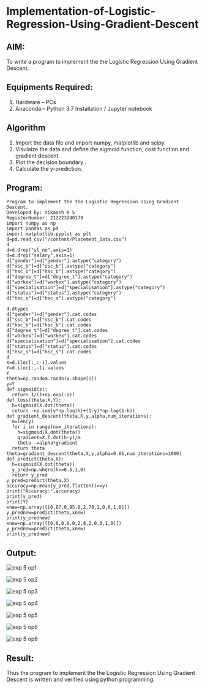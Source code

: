 # Implementation-of-Logistic-Regression-Using-Gradient-Descent

## AIM:
To write a program to implement the the Logistic Regression Using Gradient Descent.

## Equipments Required:
1. Hardware – PCs
2. Anaconda – Python 3.7 Installation / Jupyter notebook

## Algorithm
1. Import the data file and import numpy, matplotlib and scipy.
2. Visulaize the data and define the sigmoid function, cost function and gradient descent.
3. Plot the decision boundary .
4. Calculate the y-prediction.

## Program:
```
Program to implement the the Logistic Regression Using Gradient Descent.
Developed by: Vikaash K S
RegisterNumber: 212223240179
import numpy as np
import pandas as pd
import matplotlib.pyplot as plt
d=pd.read_csv("/content/Placement_Data.csv")
d
d=d.drop("sl_no",axis=1)
d=d.drop("salary",axis=1)
d["gender"]=d["gender"].astype("category")
d["ssc_b"]=d["ssc_b"].astype("category")
d["hsc_b"]=d["hsc_b"].astype("category")
d["degree_t"]=d["degree_t"].astype("category")
d["workex"]=d["workex"].astype("category")
d["specialisation"]=d["specialisation"].astype("category")
d["status"]=d["status"].astype("category")
d["hsc_s"]=d["hsc_s"].astype("category")
```
```
d.dtypes
d["gender"]=d["gender"].cat.codes
d["ssc_b"]=d["ssc_b"].cat.codes
d["hsc_b"]=d["hsc_b"].cat.codes
d["degree_t"]=d["degree_t"].cat.codes
d["workex"]=d["workex"].cat.codes
d["specialisation"]=d["specialisation"].cat.codes
d["status"]=d["status"].cat.codes
d["hsc_s"]=d["hsc_s"].cat.codes
d
X=d.iloc[:,:-1].values
Y=d.iloc[:,-1].values
Y
theta=np.random.randn(x.shape[1])
y=Y
def sigmoid(z):
  return 1/(1+np.exp(-z))
def loss(theta,X,Y):
  h=sigmoid(X.dot(theta))
  return -np.sum(y*np.log(h)+(1-y)*np.log(1-h))
def gradient_descent(theta,X,y,alpha,num_iterations):
  m=len(y)
  for i in range(num_iterations):
    h=sigmoid(X.dot(theta))
    gradient=X.T.dot(h-y)/m
    theta -=alpha*gradient
  return theta
theta=gradient_descent(theta,X,y,alpha=0.01,num_iterations=1000)
def predict(theta,X):
  h=sigmoid(X.dot(theta))
  y_pred=np.where(h>=0.5,1,0)
  return y_pred
y_pred=predict(theta,X)
accuracy=np.mean(y_pred.flatten()==y)
print("Accuracy:",accuracy)
print(y_pred)
print(Y)
xnew=np.array([[0,87,0,95,0,2,78,2,0,0,1,0]])
y_prednew=predict(theta,xnew)
print(y_prednew)
xnew=np.array([[0,0,0,0,0,2,8,2,0,0,1,0]])
y_prednew=predict(theta,xnew)
print(y_prednew)
```
## Output:
![exp 5 op1](https://github.com/Vikaash19/-Implementation-of-Logistic-Regression-Using-Gradient-Descent/assets/148514589/2c2dbe27-f772-421e-89e5-7fd0d61c82d4)

![exp 5 op2](https://github.com/Vikaash19/-Implementation-of-Logistic-Regression-Using-Gradient-Descent/assets/148514589/be6d613b-f9bf-4c8f-af62-807b7a0dac86)

![exp 5 op3](https://github.com/Vikaash19/-Implementation-of-Logistic-Regression-Using-Gradient-Descent/assets/148514589/c21f0f12-0df3-43c5-95c7-84c0c9b78642)

![exp 5 op4](https://github.com/Vikaash19/-Implementation-of-Logistic-Regression-Using-Gradient-Descent/assets/148514589/b9b4c4bf-c563-4e20-b629-5444d0e62d66)

![exp 5 op5](https://github.com/Vikaash19/-Implementation-of-Logistic-Regression-Using-Gradient-Descent/assets/148514589/fca05324-e1f8-4538-961f-84e109c50011)

![exp 5 op6](https://github.com/Vikaash19/-Implementation-of-Logistic-Regression-Using-Gradient-Descent/assets/148514589/99d7c850-224f-4709-849c-8c1a2903bd11)

![exp 5 op6](https://github.com/Vikaash19/-Implementation-of-Logistic-Regression-Using-Gradient-Descent/assets/148514589/99d7c850-224f-4709-849c-8c1a2903bd11)

## Result:
Thus the program to implement the the Logistic Regression Using Gradient Descent is written and verified using python programming.
